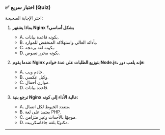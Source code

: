 ### ✅ اختبار سريع (Quiz)
اختر الإجابة الصحيحة:

1.  **بماذا يشتهر Nginx بشكل أساسي؟**
    * A. بكونه قاعدة بيانات.
    * B. بأدائه العالي واستهلاكه المنخفض للموارد.
    * C. بكونه لغة برمجة.
    * D. بكونه محرر نصوص.

2.  **عندما يقوم Nginx بتوزيع الطلبات على عدة خوادم Node.js، فإنه يلعب دور:**
    * A. خادم ويب.
    * B. وكيل عكسي.
    * C. موازن أحمال.
    * D. قاعدة بيانات.

3.  **ترجع بنية Nginx عالية الأداء إلى كونه:**
    * A. متعدد الخيوط لكل اتصال.
    * B. يعتمد على لغة PHP.
    * C. موجهًا بالأحداث وغير متزامن.
    * D. مكتوبًا بلغة جافاسكريبت.

---
